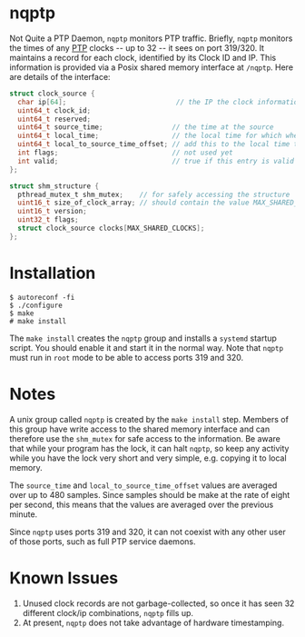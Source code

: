 # nqptp
Not Quite a PTP Daemon, `nqptp` monitors PTP traffic. Briefly, `nqptp` monitors the times of any [PTP](https://en.wikipedia.org/wiki/Precision_Time_Protocol) clocks -- up to 32 -- it sees on port 319/320. It maintains a record for each clock, identified by its Clock ID and IP. This information is provided via a Posix shared memory interface at `/nqptp`. Here are details of the interface:
```c
struct clock_source {
  char ip[64];                           // the IP the clock information is coming from
  uint64_t clock_id;
  uint64_t reserved;
  uint64_t source_time;                 // the time at the source
  uint64_t local_time;                  // the local time for which when the source time is valid
  uint64_t local_to_source_time_offset; // add this to the local time to get source time
  int flags;                            // not used yet
  int valid;                            // true if this entry is valid
};

struct shm_structure {
  pthread_mutex_t shm_mutex;    // for safely accessing the structure
  uint16_t size_of_clock_array; // should contain the value MAX_SHARED_CLOCKS
  uint16_t version;
  uint32_t flags;
  struct clock_source clocks[MAX_SHARED_CLOCKS];
};
```

# Installation
```
$ autoreconf -fi
$ ./configure
$ make
# make install
```
The `make install` creates the `nqptp` group and installs a `systemd` startup script. You should enable it and start it in the normal way. Note that `nqptp` must run in `root` mode to be able to access ports 319 and 320.

# Notes
A unix group called `nqptp` is created by the `make install` step. Members of this group have write access to the shared memory interface and can therefore use the `shm_mutex` for safe access to the information.
Be aware that while your program has the lock, it can halt `nqptp`, so keep any activity while you have the lock very short and very simple, e.g. copying it to local memory. 

The `source_time` and `local_to_source_time_offset` values are averaged over up to 480 samples. Since samples should be make at the rate of eight per second, this means that the values are averaged over the previous minute.

Since `nqptp` uses ports 319 and 320, it can not coexist with any other user of those ports, such as full PTP service daemons.

# Known Issues
1. Unused clock records are not garbage-collected, so once it has seen 32 different clock/ip combinations, `nqptp` fills up.
2. At present, `nqptp` does not take advantage of hardware timestamping.
